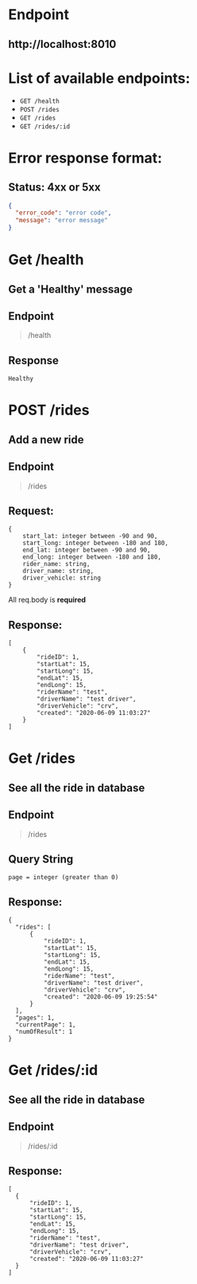# Endpoint
## http://localhost:8010

# List of available endpoints:
- `GET /health`
- `POST /rides`
- `GET /rides`
- `GET /rides/:id`

# Error response format:
## Status: 4xx or 5xx
```json
{
  "error_code": "error code",
  "message": "error message"
}
```

# Get /health

## Get a 'Healthy' message
## Endpoint
> /health

## Response
```
Healthy
```

# POST /rides

## Add a new ride 
## Endpoint
> /rides

## Request:
```
{
    start_lat: integer between -90 and 90,
    start_long: integer between -180 and 180,
    end_lat: integer between -90 and 90,
    end_long: integer between -180 and 180,
    rider_name: string,
    driver_name: string,
    driver_vehicle: string
}
```
All req.body is **required**

## Response:
```
[
    {
        "rideID": 1,
        "startLat": 15,
        "startLong": 15,
        "endLat": 15,
        "endLong": 15,
        "riderName": "test",
        "driverName": "test driver",
        "driverVehicle": "crv",
        "created": "2020-06-09 11:03:27"
    }
]
```

# Get /rides

## See all the ride in database
## Endpoint
> /rides

## Query String
```
page = integer (greater than 0)
```

## Response:
```
{
  "rides": [
      {
          "rideID": 1,
          "startLat": 15,
          "startLong": 15,
          "endLat": 15,
          "endLong": 15,
          "riderName": "test",
          "driverName": "test driver",
          "driverVehicle": "crv",
          "created": "2020-06-09 19:25:54"
      }
  ],
  "pages": 1,
  "currentPage": 1,
  "numOfResult": 1
}
```

# Get /rides/:id

## See all the ride in database
## Endpoint
> /rides/:id

## Response:
```
[
  {
      "rideID": 1,
      "startLat": 15,
      "startLong": 15,
      "endLat": 15,
      "endLong": 15,
      "riderName": "test",
      "driverName": "test driver",
      "driverVehicle": "crv",
      "created": "2020-06-09 11:03:27"
  }
]
```